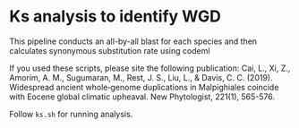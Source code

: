 # Ks analysis to identify WGD

This pipeline conducts an all-by-all blast for each species and then calculates synonymous substitution rate using codeml

If you used these scripts, please site the following publication:
  Cai, L., Xi, Z., Amorim, A. M., Sugumaran, M., Rest, J. S., Liu, L., & Davis, C. C. (2019). Widespread ancient whole‐genome duplications in Malpighiales coincide with Eocene global climatic upheaval. New Phytologist, 221(1), 565-576.

Follow `ks.sh` for running analysis.
